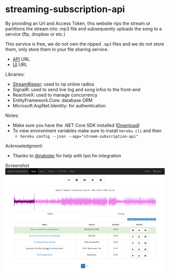 # streaming-subscription-api

By providing an Url and Access Token, this website rips the stream or partitions the stream into .mp3 file and subsequently uploads the song to a service (ftp, dropbox or etc.)

This service is free, we do not own the ripped `.mp3` files and we do not store them, only store them in your file sharing service.

- [API](https://stream-subscription-api.herokuapp.com/) URL
- [UI](https://stream-subscription-ui.herokuapp.com/) URL

Libraries:
  - [StreamRipper](https://github.com/amir734jj/Stream-ripper): used to rip online radios
  - SignalR: used to send live log and song infos to the front-end
  - ReactiveX: used to manage concurrency
  - EntityFramework.Core: database ORM
  - Microsoft.AspNet.Identity: for authentication

Notes:
- Make sure you have the .NET Core SDK installed ([Download](https://www.microsoft.com/net/learn/get-started))
- To view environment variables make sure to install `heroku cli` and then
  - `heroku config --json --app="stream-subscription-api"`

Acknowledgment:
- Thanks to [@nabster](https://stackoverflow.com/a/61706419/1834787) for help with last.fm integration

Screenshot
![screenshot](stream-ripper-screenshot.png "Screenshot")
